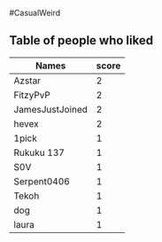 #CasualWeird
## Table of people who liked
Names | score
--- | ---
Azstar | 2
FitzyPvP | 2
JamesJustJoined | 2
hevex | 2
1pick | 1
Rukuku 137 | 1
S0V | 1
Serpent0406 | 1
Tekoh | 1
dog | 1
laura | 1
